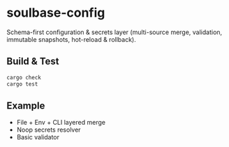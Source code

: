 # soulbase-config

Schema-first configuration & secrets layer (multi-source merge, validation, immutable snapshots, hot-reload & rollback).

## Build & Test
~~~bash
cargo check
cargo test
~~~

## Example
- File + Env + CLI layered merge
- Noop secrets resolver
- Basic validator
